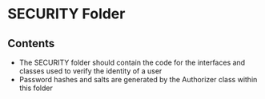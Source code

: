 # SECURITY Folder

## Contents
- The SECURITY folder should contain the code for the interfaces and classes used to verify the identity of a user
- Password hashes and salts are generated by the Authorizer class within this folder